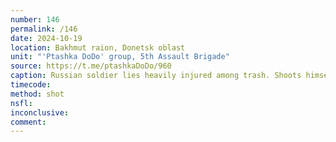 ```yaml
---
number: 146
permalink: /146
date: 2024-10-19
location: Bakhmut raion, Donetsk oblast
unit: "'Ptashka DoDo' group, 5th Assault Brigade"
source: https://t.me/ptashkaDoDo/960
caption: Russian soldier lies heavily injured among trash. Shoots himself to no immediate success
timecode: 
method: shot
nsfl: 
inconclusive: 
comment: 
---
```

<script async src="https://telegram.org/js/telegram-widget.js?22" data-telegram-post="ptashkaDoDo/960" data-width="100%" data-userpic="false"></script>